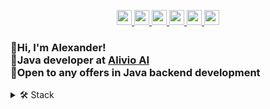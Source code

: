 <p align='center'>
   
   <a href="https://www.linkedin.com/in/sergeev-alexander/">
       <img height=24
          src="https://img.shields.io/badge/linkedin-%230077B5.svg?&style=for-the-badge&logo=linkedin&logoColor=white"/>
   </a>
   
   <a href="https://t.me/joinchat/@alexandr_sergeev">
       <img height=24
          src="https://img.shields.io/badge/Telegram-2CA5E0?style=for-the-badge&logo=telegram&logoColor=white"/>
   </a>
   
   <a href="https://wa.me/79164220703">
      <img height=24
         src="https://img.shields.io/badge/WhatsApp-25D366?style=for-the-badge&logo=WhatsApp&logoColor=white"/>
   </a>
   
   <a href="mailto:a79164220703@gmail.com">
      <img height=24
         src="https://img.shields.io/badge/Gmail-D14836?style=for-the-badge&logo=gmail&logoColor=white"/>
   </a>
   
   <a href="https://instagram.com/alexander._.sergeev">
      <img height=24
         src="https://img.shields.io/badge/Instagram-E4405F?style=for-the-badge&logo=instagram&logoColor=white"/>
   </a>
   
   <a href="https://stepik.org/users/598949700/profile">
      <img height=24
         src="https://i.imgur.com/LQqo8y6.jpeg">
   </a>
</p>

### 👋Hi, I'm Alexander!<br>💼Java developer at [Alivio AI](https://alivio.ai/ 'Alivio AI')<br>🚀Open to any offers in Java backend development
<details closed>
   <summary>
      🛠 Stack
   </summary>

<br>

   <details open>
      <summary>
         ♨️ Java
      </summary>
         
`JVM` `Garbage collection` `I/O` `NIO` `Reflection` `Annotations`
<br>
`Stream API` `Collections` `Optional` `Lambda` `Date/Time API`
<br>
`Multithreading` `Concurrency` `ExecutorService` `CompletableFuture`
<br>
`JDBC` `JPA` `JUnit` `Mockito` `BDDMockito` `Log4j`
</details>

   <details open>
      <summary>
         🍃 Spring
      </summary>
  
`Spring Boot` `Spring Framework` `Spring MVC` `Spring Data JPA`
<br>
`DI` `IoC` `Bean Lifecycle` `Application Properties` `Profiles` `Configuration`
<br>
`@RestController` `@RequestMapping` `DTO` `@ExceptionHandler` `Validation`
<br>
`@Transactional` `JPA Repositories` `Query Methods` `Pagination`
<br>
`RestTemplate` `WebClient` `WebFlux`
<br>
`Spring Boot Test` `@DataJpaTest` `@WebMvcTest` `Actuator`
</details>

   <details open>
      <summary>
         💾 SQL/NoSQL
      </summary>
      
`PostgreSQL` `MySQL` `Amazon DynamoDB` `H2`
</details>

<details open>
   <summary>
      ⚙️ Tools & Infrastructure
   </summary>
   
`Docker` `Docker Compose` `Docker Images` `Docker Volumes`
<br>
`Apache Tomcat` `Apache Maven` `Apache Commons` `Apache Http Client` `Lombok`
<br>
`Gradle` `Git` `GitHub` `CI/CD` `REST API` `JSON` `Postman`
</details>

   <details open>
      <summary>
         🧠 Algorithms and data structures
      </summary>
  
[`QuickSort`](https://github.com/sergeev-alexander/algorithms/blob/master/src/main/java/sergeev/alexander/algorithms/sorting/QuickSort.java "QuickSort java example")
[`SelectionSort`](https://github.com/sergeev-alexander/algorithms/blob/master/src/main/java/sergeev/alexander/algorithms/sorting/SelectionSort.java "SelectionSort java example")
[`InsertionSort`](https://github.com/sergeev-alexander/algorithms/blob/master/src/main/java/sergeev/alexander/algorithms/sorting/InsertionSort.java "InsertionSort java example")
[`MergeSort`](https://github.com/sergeev-alexander/algorithms/blob/master/src/main/java/sergeev/alexander/algorithms/sorting/MergeSort.java "MergeSort java example")
[`ShellSort`](https://github.com/sergeev-alexander/algorithms/blob/master/src/main/java/sergeev/alexander/algorithms/sorting/ShellSort.java "ShellSort java example")
[`BubbleSort`](https://github.com/sergeev-alexander/algorithms/blob/master/src/main/java/sergeev/alexander/algorithms/sorting/BubbleSort.java "BubbleSort java example")
[`CombSort`](https://github.com/sergeev-alexander/algorithms/blob/master/src/main/java/sergeev/alexander/algorithms/sorting/CombSort.java "CombSort java example")
[`BogoSort`](https://github.com/sergeev-alexander/algorithms/blob/master/src/main/java/sergeev/alexander/algorithms/sorting/BogoSort.java "BogoSort java example")<br>
[`BinarySearch`](https://github.com/sergeev-alexander/algorithms/blob/master/src/main/java/sergeev/alexander/algorithms/BinarySearch.java "BinarySearch java example")
[`BFS`](https://github.com/sergeev-alexander/algorithms/blob/master/src/main/java/sergeev/alexander/algorithms/Bfs.java "BFS java example")
[`DFS`](https://github.com/sergeev-alexander/algorithms/blob/master/src/main/java/sergeev/alexander/data_structures/bst/Traverse.java "DFS travese example")<br>
[`Heap`](https://github.com/sergeev-alexander/algorithms/blob/master/src/main/java/sergeev/alexander/data_structures/heap/Heap.java "Heap java example")
[`Trie`](https://github.com/sergeev-alexander/algorithms/blob/master/src/main/java/sergeev/alexander/data_structures/trie/Trie.java "Trie java example")
[`BST`](https://github.com/sergeev-alexander/algorithms/blob/master/src/main/java/sergeev/alexander/data_structures/bst/BinarySearchTree.java "BST java example")<br>
[`Huffman encoding algorithm`](https://github.com/sergeev-alexander/algorithms/blob/master/src/main/java/sergeev/alexander/algorithms/huffman_algorithm/implementation_1/Huffman.java "Huffman algorithm java example")
[`GCD`](https://github.com/sergeev-alexander/algorithms/blob/master/src/main/java/sergeev/alexander/algorithms/GCD/GreatestCommonDivisor.java "GCD java examples")
[`Fibonacci Numbers`](https://github.com/sergeev-alexander/algorithms/tree/master/src/main/java/sergeev/alexander/algorithms/fibonacci "Fibonacci java examles")
[`etc`](https://github.com/sergeev-alexander/algorithms/tree/master/src/main/java/sergeev/alexander/diverse_tasks "Diverse tasks java examples")

   </details>
</details>
